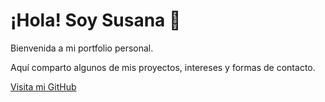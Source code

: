 # ¡Hola! Soy Susana 👋

Bienvenida a mi portfolio personal.

Aquí comparto algunos de mis proyectos, intereses y formas de contacto.

[Visita mi GitHub](https://github.com/susibrg)
